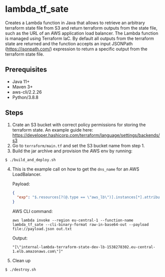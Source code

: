 # lambda_tf_sate

Creates a Lambda function in Java that allows to retrieve an arbitrary terraform 
state file from S3 and return terraform outputs from the state file, such as the URL of an AWS application load 
balancer. The Lambda function is managed using Terraform IaC. By default all outputs
from the terraform state are returned and the function accepts an input JSONPath (https://jsonpath.com/) expression to return a 
specific output from the terraform state file.

## Prerequisites

* Java 11+
* Maven 3+
* aws-cli/2.2.26 
* Python/3.8.8

## Steps
1. Crate an S3 bucket with correct policy permissions for storing the terraform state. 
An example guide here: https://developer.hashicorp.com/terraform/language/settings/backends/s3
2. Go to `terraform/main.tf` and set the S3 bucket name from step 1.
3. Build the jar archive and provision the AWS env by running:
```
$ ./build_and_deploy.sh
```
4. This is the example call on how to get the `dns_name` for an AWS LoadBalancer.

    Payload:
    ```json
    {
      "exp": "$.resources[?(@.type == \"aws_lb\")].instances[*].attributes.dns_name"
    }
    ```
    AWS CLI command:
    ```
    aws lambda invoke --region eu-central-1 --function-name lambda_tf_sate --cli-binary-format raw-in-base64-out --payload file://payload.json out.txt
    ```
    Output:
    ```
    "[\"internal-lambda-terraform-state-dev-lb-1538278302.eu-central-1.elb.amazonaws.com\"]"
    ```
5. Clean up
```
$ ./destroy.sh
```
